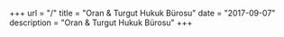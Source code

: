 +++
url = "/"
title = "Oran & Turgut Hukuk Bürosu"
date = "2017-09-07"
description = "Oran & Turgut Hukuk Bürosu"
+++
